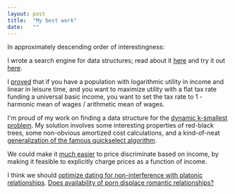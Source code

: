 ```yaml
---
layout: post
title:  "My best work"
date:   ""
---
```


In approximately descending order of interestingness:

I wrote a search engine for data structures; read about it [here](/2016/11/13/ds.html) and try it out [here](http://ds.shlegeris.com/).

I [proved](/2016/10/07/optimal-tax.html) that if you have a population with logarithmic utility in income and linear in leisure time, and you want to maximize utility with a flat tax rate funding a universal basic income, you want to set the tax rate to 1 - harmonic mean of wages / arithmetic mean of wages.

I'm proud of my work on finding a data structure for the [dynamic k-smallest problem](/2016/06/16/kth-richest.html). My solution involves some interesting properties of red-black trees, some non-obvious amortized cost calculations, and a kind-of-neat [generalization of the famous quickselect algorithm](/2016/06/16/generalized-multi-quickselect.html).

We could make it [much easier](/2016/09/03/tax-percentiles.html) to price discriminate based on income, by making it feasible to explicitly charge prices as a function of income.

I think we should [optimize dating for non-interference with platonic relationships](/2016/05/29/explicit.html). [Does availability of porn displace romantic relationships?](/2016/07/29/porn.html)
